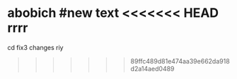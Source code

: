 abobich
#new text
<<<<<<< HEAD
rrrr
=======
cd 
fix3 changes riy
>>>>>>> 89ffc489d81e474aa39e662da918d2a14aed0489
